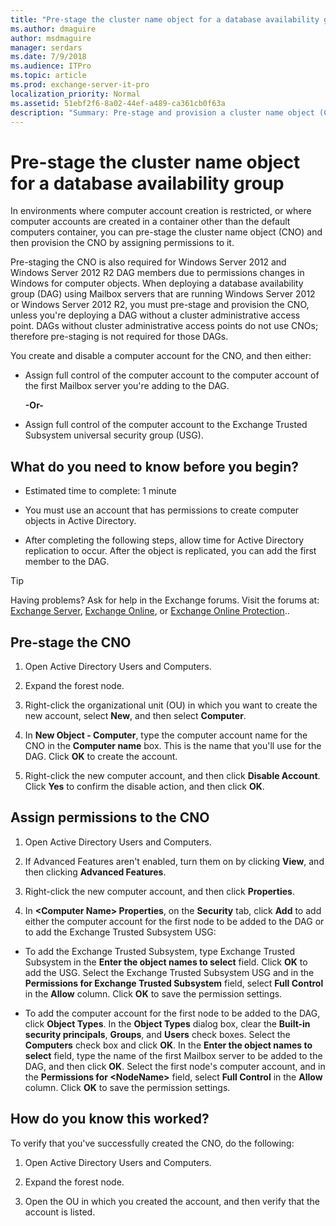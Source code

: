 ```yaml
---
title: "Pre-stage the cluster name object for a database availability group"
ms.author: dmaguire
author: msdmaguire
manager: serdars
ms.date: 7/9/2018
ms.audience: ITPro
ms.topic: article
ms.prod: exchange-server-it-pro
localization_priority: Normal
ms.assetid: 51ebf2f6-8a02-44ef-a489-ca361cb0f63a
description: "Summary: Pre-stage and provision a cluster name object (CNO) for an Exchange Server database availability group (DAG)."
---
```


# Pre-stage the cluster name object for a database availability group

In environments where computer account creation is restricted, or where computer accounts are created in a container other than the default computers container, you can pre-stage the cluster name object (CNO) and then provision the CNO by assigning permissions to it.
  
Pre-staging the CNO is also required for Windows Server 2012 and Windows Server 2012 R2 DAG members due to permissions changes in Windows for computer objects. When deploying a database availability group (DAG) using Mailbox servers that are running Windows Server 2012 or Windows Server 2012 R2, you must pre-stage and provision the CNO, unless you're deploying a DAG without a cluster administrative access point. DAGs without cluster administrative access points do not use CNOs; therefore pre-staging is not required for those DAGs.
  
You create and disable a computer account for the CNO, and then either:
  
- Assign full control of the computer account to the computer account of the first Mailbox server you're adding to the DAG.
    
    **-Or-**
    
- Assign full control of the computer account to the Exchange Trusted Subsystem universal security group (USG).
    
## What do you need to know before you begin?

- Estimated time to complete: 1 minute
    
- You must use an account that has permissions to create computer objects in Active Directory.
    
- After completing the following steps, allow time for Active Directory replication to occur. After the object is replicated, you can add the first member to the DAG.
    
> [!TIP]
> Having problems? Ask for help in the Exchange forums. Visit the forums at: [Exchange Server](https://go.microsoft.com/fwlink/p/?linkId=60612), [Exchange Online](https://go.microsoft.com/fwlink/p/?linkId=267542), or [Exchange Online Protection](https://go.microsoft.com/fwlink/p/?linkId=285351)..
  
## Pre-stage the CNO

1. Open Active Directory Users and Computers.
    
2. Expand the forest node.
    
3. Right-click the organizational unit (OU) in which you want to create the new account, select **New**, and then select **Computer**.
    
4. In **New Object - Computer**, type the computer account name for the CNO in the **Computer name** box. This is the name that you'll use for the DAG. Click **OK** to create the account.
    
5. Right-click the new computer account, and then click **Disable Account**. Click **Yes** to confirm the disable action, and then click **OK**.
    
## Assign permissions to the CNO

1. Open Active Directory Users and Computers.
    
2. If Advanced Features aren't enabled, turn them on by clicking **View**, and then clicking **Advanced Features**.
    
3. Right-click the new computer account, and then click **Properties**.
    
4. In **\<Computer Name\> Properties**, on the **Security** tab, click **Add** to add either the computer account for the first node to be added to the DAG or to add the Exchange Trusted Subsystem USG: 
    
  - To add the Exchange Trusted Subsystem, type Exchange Trusted Subsystem in the **Enter the object names to select** field. Click **OK** to add the USG. Select the Exchange Trusted Subsystem USG and in the **Permissions for Exchange Trusted Subsystem** field, select **Full Control** in the **Allow** column. Click **OK** to save the permission settings.
    
  - To add the computer account for the first node to be added to the DAG, click **Object Types**. In the **Object Types** dialog box, clear the **Built-in security principals**, **Groups**, and **Users** check boxes. Select the **Computers** check box and click **OK**. In the **Enter the object names to select** field, type the name of the first Mailbox server to be added to the DAG, and then click **OK**. Select the first node's computer account, and in the **Permissions for \<NodeName\>** field, select **Full Control** in the **Allow** column. Click **OK** to save the permission settings.
    
## How do you know this worked?

To verify that you've successfully created the CNO, do the following:
  
1. Open Active Directory Users and Computers.
    
2. Expand the forest node.
    
3. Open the OU in which you created the account, and then verify that the account is listed.
    

